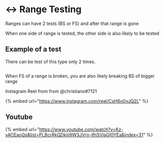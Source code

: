 # ↔ Range Testing

Ranges can have 2 tests (BS or FS) and after that range is gone

When one side of range is tested, the other side is also likely to be tested

## Example of a test

There can be test of this type only 2 times.

<figure><img src="../../.gitbook/assets/image (6) (1) (1).png" alt=""><figcaption></figcaption></figure>

When FS of a range is broken, you are also likely breaking BS of bigger range



Instagram Reel from from @christiano#7121

{% embed url="https://www.instagram.com/reel/CsH6o0vJQ2L" %}

## Youtube

{% embed url="https://www.youtube.com/watch?v=Kz-yACEaoQs&list=PLBcrRkQDkiji9W3JVrn-ifhSVlaGI0YEa&index=31" %}
